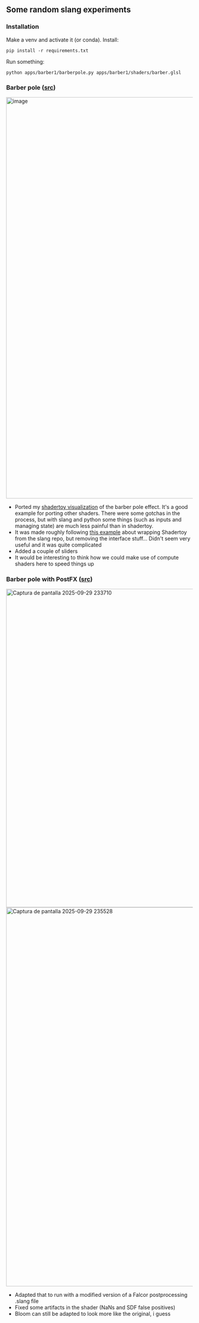 ## Some random slang experiments

### Installation
Make a venv and activate it (or conda). Install:
```
pip install -r requirements.txt
```
Run something: 
```
python apps/barber1/barberpole.py apps/barber1/shaders/barber.glsl
```

### Barber pole ([src](https://github.com/nestor98/slangpy-experiments/tree/master/apps/barber1))

<img width="1920" height="1080" alt="image" src="https://github.com/user-attachments/assets/8dba403e-1dc0-4d67-81ef-794ecbf2a1f6" />

- Ported my [shadertoy visualization](https://www.shadertoy.com/view/3fsGzr) of the barber pole effect. It's a good example for porting other shaders. There were some gotchas in the process, but with slang and python some things (such as inputs and managing state) are much less painful than in shadertoy. 
- It was made roughly following [this example](https://github.com/shader-slang/slang/blob/master/examples/shader-toy/shader-toy.slang) about wrapping Shadertoy from the slang repo, but removing the interface stuff... Didn't seem very useful and it was quite complicated
- Added a couple of sliders
- It would be interesting to think how we could make use of compute shaders here to speed things up

### Barber pole with PostFX ([src](https://github.com/nestor98/slangpy-experiments/tree/master/apps/barber_bloom))
<img width="1715" height="857" alt="Captura de pantalla 2025-09-29 233710" src="https://github.com/user-attachments/assets/4c47b7a8-e8db-4222-bcd6-8cb8a3e590c1" />
<img width="1920" height="1020" alt="Captura de pantalla 2025-09-29 235528" src="https://github.com/user-attachments/assets/b04fc53b-4b5c-4496-adb5-5957d32f1317" />


- Adapted that to run with a modified version of a Falcor postprocessing .slang file
- Fixed some artifacts in the shader (NaNs and SDF false positives)
- Bloom can still be adapted to look more like the original, i guess

